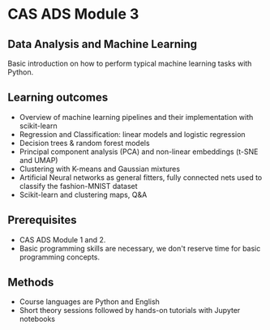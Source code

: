 
# CAS ADS Module 3

## Data Analysis and Machine Learning
Basic introduction on how to perform typical machine learning tasks with Python.

## Learning outcomes
- Overview of machine learning pipelines and their implementation with scikit-learn
- Regression and Classification: linear models and logistic regression
- Decision trees & random forest models
- Principal component analysis (PCA) and non-linear embeddings (t-SNE and UMAP)
- Clustering with K-means and Gaussian mixtures
- Artificial Neural networks as general fitters, fully connected nets used to classify the fashion-MNIST dataset
- Scikit-learn and clustering maps, Q&A

## Prerequisites
- CAS ADS Module 1 and 2.
- Basic programming skills are necessary, we don't reserve time for basic programming concepts.

## Methods
- Course languages are Python and English
- Short theory sessions followed by hands-on tutorials with Jupyter notebooks
